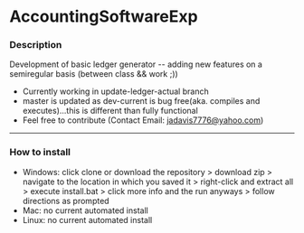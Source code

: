 # AccountingSoftwareExp
### Description
Development of basic ledger generator -- adding new features on a semiregular basis (between class &amp;&amp; work ;))
- Currently working in update-ledger-actual branch
- master is updated as dev-current is bug free(aka. compiles and executes)...this is different than fully functional
- Feel free to contribute (Contact Email: jadavis7776@yahoo.com)
------------------------------------------------------------------------------------------------------------------------
### How to install
- Windows: click clone or download the repository > download zip > navigate to the location in which you saved it > right-click and extract all > execute install.bat > click more info and the run anyways > follow directions as prompted
- Mac: no current automated install
- Linux: no current automated install
